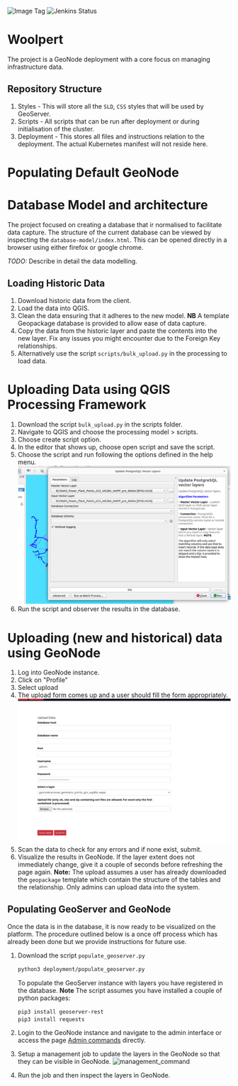 ![Image Tag](https://img.shields.io/badge/Staging%20Image%20Tag:-0.0.1--bc25b1d--sta-blue.svg)
![Jenkins Status](https://img.shields.io/badge/Staging%20Jenkins%20Build%20Status:-SUCCESS-green.svg)

# Woolpert

The project is a GeoNode deployment with a core focus on managing infrastructure data.

## Repository Structure

1) Styles - This will store all the `SLD`, `CSS` styles that will be used by GeoServer.
2) Scripts - All scripts that can be run after deployment or during initialisation of the cluster.
3) Deployment - This stores all files and instructions relation to the deployment. The actual
Kubernetes manifest will not reside here.

   
# Populating Default GeoNode

# Database Model and architecture

The project focused on creating a database that ir normalised to facilitate data capture.
The structure of the current database can be viewed by inspecting the `database-model/index.html`.
This can be opened directly in a browser using either firefox or google chrome.

*TODO:* Describe in detail the data modelling.

## Loading Historic Data

1) Download historic data from the client.
2) Load the data into QGIS.
3) Clean the data ensuring that it adheres to the new model.
**NB** A template Geopackage database is provided to allow ease of data capture.
4) Copy the data from the historic layer and paste the contents into the new layer. Fix any issues 
you might encounter due to the Foreign Key relationships.
5) Alternatively use the script `scripts/bulk_upload.py` in the processing to load data.

# Uploading Data using QGIS Processing Framework
1) Download the script `bulk_upload.py` in the scripts folder.
2) Navigate to QGIS and choose the processing model > scripts.
3) Choose create script option.
4) In the editor that shows up, choose open script and save the script.
5) Choose the script and run following the options defined in the help menu.
![upload](images/upload_script.png)
6) Run the script and observer the results in the database.


# Uploading (new and historical) data using GeoNode
1) Log into GeoNode instance.
2) Click on "Profile"
3) Select upload
4) The upload form comes up and a user should fill the form appropriately.
![upload_data](./images/upload.png)
5) Scan the data to check for any errors and if none exist, submit.
6) Visualize the results in GeoNode. If the layer extent does not immediately 
change, give it a couple of seconds before refreshing the page again.
**Note:** The upload assumes a user has already downloaded the `geopackage` template
which contain the structure of the tables and the relationship. Only admins can
upload data into the system.

## Populating GeoServer and GeoNode
Once the data is in the database, it is now ready to be visualized on the platform.
The procedure outlined below is a once off process which has already been done
but we provide instructions for future use.

1) Download the script `populate_geoserver.py`
    ```bash
    python3 deployment/populate_geoserver.py
    ```

    To populate the GeoServer instance with layers you have registered in the database.
    **Note** The script assumes you have installed a couple of python packages:

    ```bash
    pip3 install geoserver-rest
    pip3 install requests
    ```

2) Login to the GeoNode instance and navigate to the admin interface or access the page [Admin commands](https://S{SITE_URL}/admin/management_commands_http/) directly.
3) Setup a management job to update the layers in the GeoNode so that they can be visible in GeoNode.
![management_command](images/management_command_job.png)
4) Run the job and then inspect the layers in GeoNode.

